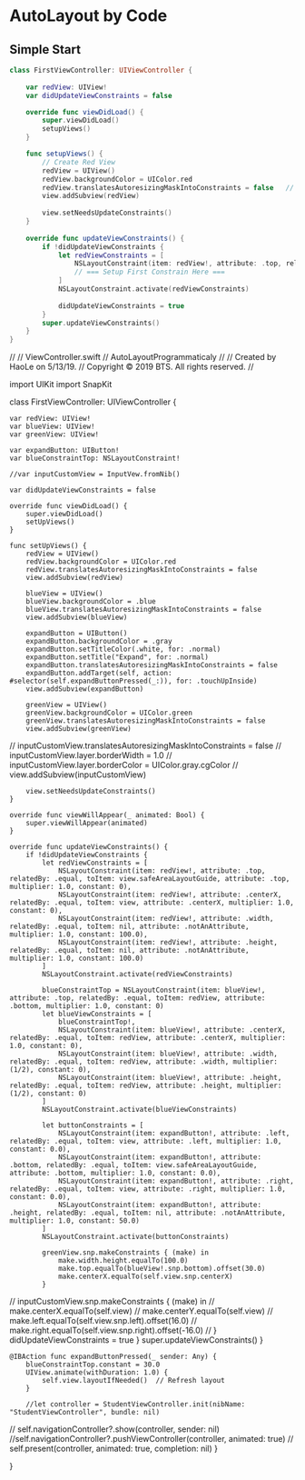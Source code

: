# AutoLayout by Code

## Simple Start

```swift
class FirstViewController: UIViewController {
    
    var redView: UIView!
    var didUpdateViewConstraints = false

    override func viewDidLoad() {
        super.viewDidLoad()
        setupViews()
    }

    func setupViews() {
        // Create Red View
        redView = UIView()
        redView.backgroundColor = UIColor.red
        redView.translatesAutoresizingMaskIntoConstraints = false   // apply AutoLayout, using when create View by code
        view.addSubview(redView)
        
        view.setNeedsUpdateConstraints()
    }
    
    override func updateViewConstraints() {
        if !didUpdateViewConstraints {
            let redViewConstraints = [
                NSLayoutConstraint(item: redView!, attribute: .top, relatedBy: .equal, toItem: view.safeAreaLayoutGuide, attribute: .top, multiplier: 1.0, constant: 0),
                // === Setup First Constrain Here ===
            ]
            NSLayoutConstraint.activate(redViewConstraints)
            
            didUpdateViewConstraints = true
        }
        super.updateViewConstraints()
    }
}
```


//
//  ViewController.swift
//  AutoLayoutProgrammaticaly
//
//  Created by HaoLe on 5/13/19.
//  Copyright © 2019 BTS. All rights reserved.
//

import UIKit
import SnapKit

class FirstViewController: UIViewController {
    
    var redView: UIView!
    var blueView: UIView!
    var greenView: UIView!
    
    var expandButton: UIButton!
    var blueConstraintTop: NSLayoutConstraint!
    
    //var inputCustomView = InputVew.fromNib()
    
    var didUpdateViewConstraints = false

    override func viewDidLoad() {
        super.viewDidLoad()
        setUpViews()
    }
    
    func setUpViews() {
        redView = UIView()
        redView.backgroundColor = UIColor.red
        redView.translatesAutoresizingMaskIntoConstraints = false
        view.addSubview(redView)
        
        blueView = UIView()
        blueView.backgroundColor = .blue
        blueView.translatesAutoresizingMaskIntoConstraints = false
        view.addSubview(blueView)
        
        expandButton = UIButton()
        expandButton.backgroundColor = .gray
        expandButton.setTitleColor(.white, for: .normal)
        expandButton.setTitle("Expand", for: .normal)
        expandButton.translatesAutoresizingMaskIntoConstraints = false
        expandButton.addTarget(self, action: #selector(self.expandButtonPressed(_:)), for: .touchUpInside)
        view.addSubview(expandButton)
        
        greenView = UIView()
        greenView.backgroundColor = UIColor.green
        greenView.translatesAutoresizingMaskIntoConstraints = false
        view.addSubview(greenView)
        
//        inputCustomView.translatesAutoresizingMaskIntoConstraints = false
//        inputCustomView.layer.borderWidth = 1.0
//        inputCustomView.layer.borderColor = UIColor.gray.cgColor
//        view.addSubview(inputCustomView)
        
        view.setNeedsUpdateConstraints()
    }
    
    override func viewWillAppear(_ animated: Bool) {
        super.viewWillAppear(animated)
    }
    
    override func updateViewConstraints() {
        if !didUpdateViewConstraints {
            let redViewConstraints = [
                NSLayoutConstraint(item: redView!, attribute: .top, relatedBy: .equal, toItem: view.safeAreaLayoutGuide, attribute: .top, multiplier: 1.0, constant: 0),
                NSLayoutConstraint(item: redView!, attribute: .centerX, relatedBy: .equal, toItem: view, attribute: .centerX, multiplier: 1.0, constant: 0),
                NSLayoutConstraint(item: redView!, attribute: .width, relatedBy: .equal, toItem: nil, attribute: .notAnAttribute, multiplier: 1.0, constant: 100.0),
                NSLayoutConstraint(item: redView!, attribute: .height, relatedBy: .equal, toItem: nil, attribute: .notAnAttribute, multiplier: 1.0, constant: 100.0)
            ]
            NSLayoutConstraint.activate(redViewConstraints)
            
            blueConstraintTop = NSLayoutConstraint(item: blueView!, attribute: .top, relatedBy: .equal, toItem: redView, attribute: .bottom, multiplier: 1.0, constant: 0)
            let blueViewConstraints = [
                blueConstraintTop!,
                NSLayoutConstraint(item: blueView!, attribute: .centerX, relatedBy: .equal, toItem: redView, attribute: .centerX, multiplier: 1.0, constant: 0),
                NSLayoutConstraint(item: blueView!, attribute: .width, relatedBy: .equal, toItem: redView, attribute: .width, multiplier: (1/2), constant: 0),
                NSLayoutConstraint(item: blueView!, attribute: .height, relatedBy: .equal, toItem: redView, attribute: .height, multiplier: (1/2), constant: 0)
            ]
            NSLayoutConstraint.activate(blueViewConstraints)
            
            let buttonConstraints = [
                NSLayoutConstraint(item: expandButton!, attribute: .left, relatedBy: .equal, toItem: view, attribute: .left, multiplier: 1.0, constant: 0.0),
                NSLayoutConstraint(item: expandButton!, attribute: .bottom, relatedBy: .equal, toItem: view.safeAreaLayoutGuide, attribute: .bottom, multiplier: 1.0, constant: 0.0),
                NSLayoutConstraint(item: expandButton!, attribute: .right, relatedBy: .equal, toItem: view, attribute: .right, multiplier: 1.0, constant: 0.0),
                NSLayoutConstraint(item: expandButton!, attribute: .height, relatedBy: .equal, toItem: nil, attribute: .notAnAttribute, multiplier: 1.0, constant: 50.0)
            ]
            NSLayoutConstraint.activate(buttonConstraints)
            
            greenView.snp.makeConstraints { (make) in
                make.width.height.equalTo(100.0)
                make.top.equalTo(blueView!.snp.bottom).offset(30.0)
                make.centerX.equalTo(self.view.snp.centerX)
            }
            
//            inputCustomView.snp.makeConstraints { (make) in
//                make.centerX.equalTo(self.view)
//                make.centerY.equalTo(self.view)
//                make.left.equalTo(self.view.snp.left).offset(16.0)
//                make.right.equalTo(self.view.snp.right).offset(-16.0)
//            }
            didUpdateViewConstraints = true
        }
        super.updateViewConstraints()
    }
    
    @IBAction func expandButtonPressed(_ sender: Any) {
        blueConstraintTop.constant = 30.0
        UIView.animate(withDuration: 1.0) {
            self.view.layoutIfNeeded()  // Refresh layout
        }
        
        //let controller = StudentViewController.init(nibName: "StudentViewController", bundle: nil)
//        self.navigationController?.show(controller, sender: nil)
        //self.navigationController?.pushViewController(controller, animated: true)
//        self.present(controller, animated: true, completion: nil)
    }

}

